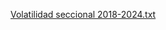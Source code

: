 [Volatilidad seccional 2018-2024.txt](https://github.com/user-attachments/files/15795261/Volatilidad.seccional.2018-2024.txt)
